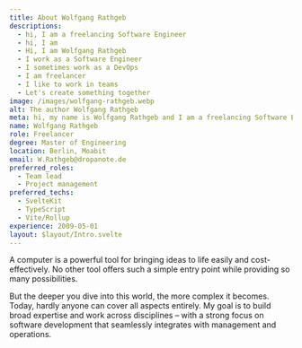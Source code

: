 ```yaml
---
title: About Wolfgang Rathgeb
descriptions:
  - hi, I am a freelancing Software Engineer
  - hi, I am
  - Hi, I am Wolfgang Rathgeb
  - I work as a Software Engineer
  - I sometimes work as a DevOps
  - I am freelancer
  - I like to work in teams
  - Let's create something together
image: /images/wolfgang-rathgeb.webp
alt: The author Wolfgang Rathgeb
meta: hi, my name is Wolfgang Rathgeb and I am a freelancing Software Engineer specialising in JavaScript / TypeScript. However, my original degree was in embedded systems.
name: Wolfgang Rathgeb
role: Freelancer
degree: Master of Engineering
location: Berlin, Moabit
email: W.Rathgeb@dropanote.de
preferred_roles:
  - Team lead
  - Project management
preferred_techs:
  - SvelteKit
  - TypeScript
  - Vite/Rollup
experience: 2009-05-01
layout: $layout/Intro.svelte
---
```


A computer is a powerful tool for bringing ideas to life easily and cost-effectively. No other tool offers such a simple entry point while providing so many possibilities.

But the deeper you dive into this world, the more complex it becomes. Today, hardly anyone can cover all aspects entirely. My goal is to build broad expertise and work across disciplines – with a strong focus on software development that seamlessly integrates with management and operations.
